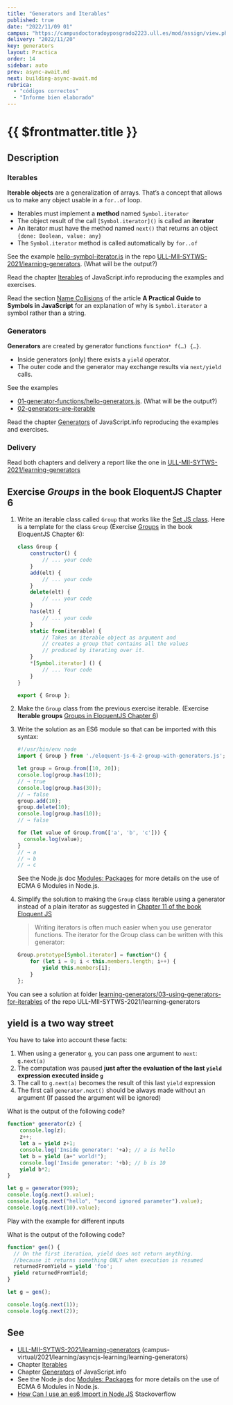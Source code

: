 ```yaml
---
title: "Generators and Iterables"
published: true
date: "2022/11/09 01"
campus: "https://campusdoctoradoyposgrado2223.ull.es/mod/assign/view.php?id=789"
delivery: "2022/11/20"
key: generators
layout: Practica
order: 14
sidebar: auto
prev: async-await.md
next: building-async-await.md
rubrica:
  - "códigos correctos"
  - "Informe bien elaborado"
---
```


# {{ $frontmatter.title }}


## Description

### Iterables

**Iterable objects** are a generalization of arrays. That’s a concept that allows us to make any object usable in a `for..of` loop.

-  Iterables must implement a **method** named `Symbol.iterator`
-  The object result of the call  `[Symbol.iterator]()` is called an **iterator**
-  An iterator must have the method named `next()` that returns an object `{done: Boolean, value: any}`
-  The `Symbol.iterator` method is called automatically by `for..of`

See the example [hello-symbol-iterator.js](https://github.com/ULL-MII-SYTWS-2021/learning-generators/blob/main/00-symbol-iterator/hello-symbol-iterator.js) in the repo 
[ULL-MII-SYTWS-2021/learning-generators](https://github.com/ULL-MII-SYTWS-2021/learning-generators). (What will be the output?)


Read the chapter [Iterables](https://javascript.info/iterable) of JavaScript.info reproducing the examples and exercises.

Read the  section [Name Collisions](https://thecodebarbarian.com/a-practical-guide-to-symbols-in-javascript.html#name-collisions) of the article **A Practical Guide to Symbols in JavaScript** for an explanation of why is `Symbol.iterator` a symbol rather than a string.

### Generators

**Generators**  are created by generator functions `function* f(…) {…}`.

* Inside generators (only) there exists a `yield` operator.
* The outer code and the generator may exchange results via `next/yield` calls.

See the examples
* [01-generator-functions/hello-generators.js](https://github.com/ULL-MII-SYTWS-2021/learning-generators/blob/main/01-generator-functions/hello-generators.js).
(What will be the output?)
* [02-generators-are-iterable](https://github.com/ULL-MII-SYTWS-2021/learning-generators/tree/main/02-generators-are-iterable)

Read the chapter [Generators](https://javascript.info/generators) of JavaScript.info reproducing the examples and exercises. 

### Delivery

Read both chapters and delivery a report like the one in [ULL-MII-SYTWS-2021/learning-generators](https://github.com/ULL-MII-SYTWS-2021/learning-generators)
<!-- (See folder campus-virtual/2021/learning/asyncjs-learning/learning-generators).--> 

## Exercise *Groups* in the book EloquentJS Chapter 6

1. Write an iterable class called `Group` that works like the [Set JS  class](https://developer.mozilla.org/en-US/docs/Web/JavaScript/Reference/Global_Objects/Set). Here is a template for the class `Group` (Exercise [Groups](https://eloquentjavascript.net/06_object.html#groups) in the book EloquentJS Chapter 6):

    ```js
    class Group {
        constructor() {
            // ... your code 
        }
        add(elt) {
            // ... your code
        }
        delete(elt) {
            // ... your code 
        }
        has(elt) {
            // ... your code
        }
        static from(iterable) {
            // Takes an iterable object as argument and
            // creates a group that contains all the values
            // produced by iterating over it.
        }
        *[Symbol.iterator] () {
            // ... Your code
        }
    }

    export { Group };
    ```
2.  Make the `Group` class from the previous exercise iterable. (Exercise **Iterable groups**  [Groups in EloquentJS Chapter 6](https://eloquentjavascript.net/06_object.html#group_iterator))
3. Write the solution as an ES6 module so that can be imported with this syntax:

    ```js
    #!/usr/bin/env node 
    import { Group } from './eloquent-js-6-2-group-with-generators.js';

    let group = Group.from([10, 20]);
    console.log(group.has(10));
    // → true
    console.log(group.has(30));
    // → false
    group.add(10);
    group.delete(10);
    console.log(group.has(10));
    // → false

    for (let value of Group.from(['a', 'b', 'c'])) {
      console.log(value);
    }
    // → a
    // → b
    // → c
    ```

    See the Node.js doc [Modules: Packages](https://nodejs.org/api/packages.html#packages_determining_module_system) for more details on the use of ECMA 6 Modules in Node.js.

4. Simplify the solution to making the `Group` class iterable using a generator instead of a plain iterator as suggested in [Chapter 11 of the book Eloquent JS](https://eloquentjavascript.net/11_async.html#h_o+cFzGGhnz)

    > Writing iterators is often much easier when you use generator functions. The iterator for the Group class  can be written with this generator:

    ```js
    Group.prototype[Symbol.iterator] = function*() {
        for (let i = 0; i < this.members.length; i++) {
            yield this.members[i];
        }
    };
    ```

You can see a solution at folder [learning-generators/03-using-generators-for-iterables](https://github.com/ULL-MII-SYTWS-2021/learning-generators/tree/main/03-using-generators-for-iterables) of the repo ULL-MII-SYTWS-2021/learning-generators

## yield is a two way street

You have to take into account these facts:

1. When using a generator `g`, you can pass one argument to `next`: `g.next(a)` 
2. The computation was paused **just after the evaluation of  the last `yield` expression executed inside `g`**
3. The call to `g.next(a)` becomes the result of this last `yield` expression
4. The first call `generator.next()` should be always made without an argument (If passed the argument will be ignored)


What is the output of the following code?

```js
function* generator(z) {
    console.log(z); 
    z++;
    let a = yield z+1;
    console.log('Inside generator: '+a); // a is hello
    let b = yield (a+" world!");
    console.log('Inside generator: '+b); // b is 10
    yield b*2;
}

let g = generator(999);
console.log(g.next().value); 
console.log(g.next("hello", "second ignored parameter").value);
console.log(g.next(10).value); 
```

Play with the example for different inputs

What is the output of the following code?

```js
function* gen() {
  // On the first iteration, yield does not return anything.
  //because it returns something ONLY when execution is resumed
  returnedFromYield = yield 'foo'; 
  yield returnedFromYield; 
}

let g = gen();

console.log(g.next(1)); 
console.log(g.next(2));
```

## See

* [ULL-MII-SYTWS-2021/learning-generators](https://github.com/ULL-MII-SYTWS-2021/learning-generators) (campus-virtual/2021/learning/asyncjs-learning/learning-generators)
* Chapter [Iterables](https://javascript.info/iterable)
* Chapter [Generators](https://javascript.info/generators) of JavaScript.info
* See the Node.js doc [Modules: Packages](https://nodejs.org/api/packages.html#packages_determining_module_system) for more details on the use of ECMA 6 Modules in Node.js.
* [How Can I use an es6 Import in Node.JS](https://stackoverflow.com/questions/45854169/how-can-i-use-an-es6-import-in-node-js#:~:text=You%20can%20also%20use%20npm,import%20in%20your%20JavaScript%20files.
) Stackoverflow